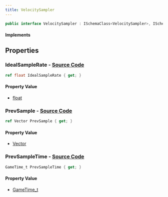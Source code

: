 ```yaml
---
title: VelocitySampler
---
```


```csharp
public interface VelocitySampler : ISchemaClass<VelocitySampler>, ISchemaField, ISchemaClass, INativeHandle
```

#### Implements

## Properties

### **IdealSampleRate** - [Source Code](https://github.com/swiftly-solution/swiftlys2/blob/main/managed/src/SwiftlyS2.Generated/Schemas/Interfaces/VelocitySampler.cs#L20)

```csharp
ref float IdealSampleRate { get; }
```

#### Property Value

- [float](https://learn.microsoft.com/dotnet/api/system.single)

### **PrevSample** - [Source Code](https://github.com/swiftly-solution/swiftlys2/blob/main/managed/src/SwiftlyS2.Generated/Schemas/Interfaces/VelocitySampler.cs#L16)

```csharp
ref Vector PrevSample { get; }
```

#### Property Value

- [Vector](/docs/api/shared/natives/vector)

### **PrevSampleTime** - [Source Code](https://github.com/swiftly-solution/swiftlys2/blob/main/managed/src/SwiftlyS2.Generated/Schemas/Interfaces/VelocitySampler.cs#L18)

```csharp
GameTime_t PrevSampleTime { get; }
```

#### Property Value

- [GameTime_t](/docs/api/shared/schemadefinitions/gametime_t)

